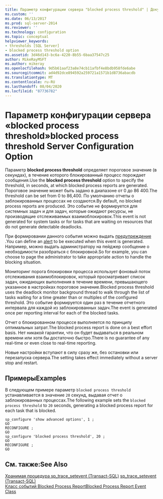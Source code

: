 ```yaml
---
title: Параметр конфигурации сервера "blocked process threshold" | Документы Майкрософт
ms.custom: ''
ms.date: 06/13/2017
ms.prod: sql-server-2014
ms.reviewer: ''
ms.technology: configuration
ms.topic: conceptual
helpviewer_keywords:
- thresholds [SQL Server]
- blocked process threshold option
ms.assetid: 3d46d143-bc6a-4220-8b55-6baa37547c25
author: MikeRayMSFT
ms.author: mikeray
ms.openlocfilehash: 9d5b61aaf23a8e74cb11afbf4e8bdb958fde6abe
ms.sourcegitcommit: ad4d92dce894592a259721a1571b1d8736abacdb
ms.translationtype: MT
ms.contentlocale: ru-RU
ms.lasthandoff: 08/04/2020
ms.locfileid: "87736782"
---
```

# <a name="blocked-process-threshold-server-configuration-option"></a><span data-ttu-id="cfd67-102">Параметр конфигурации сервера «blocked process threshold»</span><span class="sxs-lookup"><span data-stu-id="cfd67-102">blocked process threshold Server Configuration Option</span></span>
  <span data-ttu-id="cfd67-103">Параметр **blocked process threshold** определяет пороговое значение (в секундах), в течение которого блокированный процесс порождает сообщения.</span><span class="sxs-lookup"><span data-stu-id="cfd67-103">Use the **blocked process threshold** option to specify the threshold, in seconds, at which blocked process reports are generated.</span></span> <span data-ttu-id="cfd67-104">Пороговое значение может быть задано в диапазоне от 0 до 86 400.</span><span class="sxs-lookup"><span data-stu-id="cfd67-104">The threshold can be set from 0 to 86,400.</span></span> <span data-ttu-id="cfd67-105">По умолчанию отчеты о заблокированных процессах не создаются.</span><span class="sxs-lookup"><span data-stu-id="cfd67-105">By default, no blocked process reports are produced.</span></span> <span data-ttu-id="cfd67-106">Это событие не формируется для системных задач и для задач, которые ожидают ресурсы, не производящие отслеживаемых взаимоблокировок.</span><span class="sxs-lookup"><span data-stu-id="cfd67-106">This event is not generated for system tasks or for tasks that are waiting on resources that do not generate detectable deadlocks.</span></span>  
  
 <span data-ttu-id="cfd67-107">При формировании данного события можно выдать [предупреждение](../../ssms/agent/alerts.md) .</span><span class="sxs-lookup"><span data-stu-id="cfd67-107">You can define an [alert](../../ssms/agent/alerts.md) to be executed when this event is generated.</span></span> <span data-ttu-id="cfd67-108">Например, можно выдать администратору на пейджер сообщение о необходимости разобраться с блокировкой.</span><span class="sxs-lookup"><span data-stu-id="cfd67-108">So for example, you can choose to page the administrator to take appropriate action to handle the blocking situation.</span></span>  
  
 <span data-ttu-id="cfd67-109">Мониторинг порога блокировки процесса использует фоновый поток отслеживания взаимоблокировок, который просматривает список задач, ожидающих выполнения в течение времени, превышающего указанное в настройках пороговое значение.</span><span class="sxs-lookup"><span data-stu-id="cfd67-109">Blocked process threshold uses the deadlock monitor background thread to walk through the list of tasks waiting for a time greater than or multiples of the configured threshold.</span></span> <span data-ttu-id="cfd67-110">Это событие формируется один раз в течение отчетного интервала для каждой из заблокированных задач.</span><span class="sxs-lookup"><span data-stu-id="cfd67-110">The event is generated once per reporting interval for each of the blocked tasks.</span></span>  
  
 <span data-ttu-id="cfd67-111">Отчет о блокированном процессе выполняется по принципу оптимальных затрат.</span><span class="sxs-lookup"><span data-stu-id="cfd67-111">The blocked process report is done on a best effort basis.</span></span> <span data-ttu-id="cfd67-112">Нет никакой гарантии, что он будет выдаваться в реальном времени или хотя бы достаточно быстро.</span><span class="sxs-lookup"><span data-stu-id="cfd67-112">There is no guarantee of any real-time or even close to real-time reporting.</span></span>  
  
 <span data-ttu-id="cfd67-113">Новые настройки вступают в силу сразу же, без остановки или перезапуска сервера.</span><span class="sxs-lookup"><span data-stu-id="cfd67-113">The setting takes effect immediately without a server stop and restart.</span></span>  
  
## <a name="examples"></a><span data-ttu-id="cfd67-114">Примеры</span><span class="sxs-lookup"><span data-stu-id="cfd67-114">Examples</span></span>  
 <span data-ttu-id="cfd67-115">В следующем примере параметр `blocked process threshold` устанавливается в значение `20` секунд, выдавая отчет о заблокированных процессах.</span><span class="sxs-lookup"><span data-stu-id="cfd67-115">The following example sets the `blocked process threshold` to `20` seconds, generating a blocked process report for each task that is blocked.</span></span>  
  
```  
sp_configure 'show advanced options', 1 ;  
GO  
RECONFIGURE ;  
GO  
sp_configure 'blocked process threshold', 20 ;  
GO  
RECONFIGURE ;  
GO  
```  
  
## <a name="see-also"></a><span data-ttu-id="cfd67-116">См. также:</span><span class="sxs-lookup"><span data-stu-id="cfd67-116">See Also</span></span>  
 <span data-ttu-id="cfd67-117">[Хранимая процедура sp_trace_setevent (Transact-SQL)](/sql/relational-databases/system-stored-procedures/sp-trace-setevent-transact-sql) </span><span class="sxs-lookup"><span data-stu-id="cfd67-117">[sp_trace_setevent &#40;Transact-SQL&#41;](/sql/relational-databases/system-stored-procedures/sp-trace-setevent-transact-sql) </span></span>  
 [<span data-ttu-id="cfd67-118">Класс событий Blocked Process Report</span><span class="sxs-lookup"><span data-stu-id="cfd67-118">Blocked Process Report Event Class</span></span>](../../relational-databases/event-classes/blocked-process-report-event-class.md)  
  
  
